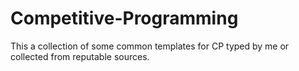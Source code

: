 # Competitive-Programming
This a collection of some common templates for CP typed by me or collected from reputable sources.
